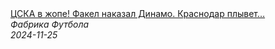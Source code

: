 <!--2024-11-25 12:37:49-->
<div class="yb">
  <a class="nodecor" href="/index.html?sport/cska_v_jope_fakel_nakazal_dinamo_krasnodar_plyvet">
    <img class="preview" data-videoid="PcpqYG4nLM8" src="https://i1.ytimg.com/vi/PcpqYG4nLM8/hqdefault.jpg" align="middle" alt="">
  </a>
  <div class="inlbl text">
    <a class="nodecor" href="/index.html?sport/cska_v_jope_fakel_nakazal_dinamo_krasnodar_plyvet">ЦСКА в жопе! Факел наказал Динамо. Краснодар плывет…</a><br>
    <i class="smaller2">Фабрика Футбола</i><br>
    <i class="smaller3">2024-11-25</i>
  </div>
</div>
